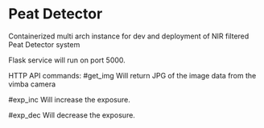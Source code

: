 # Peat Detector

Containerized multi arch instance for dev and deployment of NIR filtered Peat Detector system

Flask service will run on port 5000.

HTTP API commands:
#get_img
Will return JPG of the image data from the vimba camera

#exp_inc
Will increase the exposure.

#exp_dec
Will decrease the exposure.
